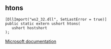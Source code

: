 ## htons

```
[DllImport("ws2_32.dll", SetLastError = true)]
public static extern ushort htons(
   ushort hostshort
);
```

[Microsoft documentation](https://docs.microsoft.com/en-us/windows/win32/api/winsock/nf-winsock-htons)
